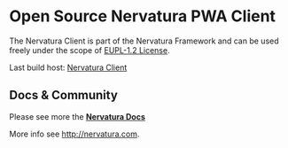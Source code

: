 Open Source Nervatura PWA Client
=========================

The Nervatura Client is part of the Nervatura Framework and can be used freely under the scope of [EUPL-1.2 License](https://opensource.org/licenses/EUPL-1.2).

Last build host: [Nervatura Client](https://nervatura.github.io/nervatura-client)
## Docs & Community

Please see more the [**Nervatura Docs**](https://nervatura.github.io/nervatura/)

More info see http://nervatura.com.
